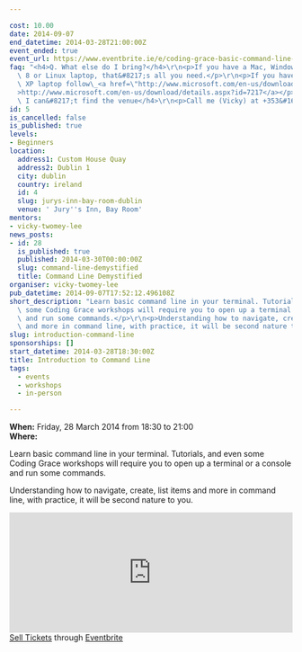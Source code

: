 ```yaml
---

cost: 10.00
date: 2014-09-07
end_datetime: 2014-03-28T21:00:00Z
event_ended: true
event_url: https://www.eventbrite.ie/e/coding-grace-basic-command-line-tickets-10728125111
faq: "<h4>Q. What else do I bring?</h4>\r\n<p>If you have a Mac, Windows 7, windows\
  \ 8 or Linux laptop, that&#8217;s all you need.</p>\r\n<p>If you have a Windows\
  \ XP laptop follow\_<a href=\"http://www.microsoft.com/en-us/download/details.aspx?id=7217\"\
  >http://www.microsoft.com/en-us/download/details.aspx?id=7217</a></p>\r\n<h4>Q.\
  \ I can&#8217;t find the venue</h4>\r\n<p>Call me (Vicky) at +353&#160;86&#160;150&#160;2003</p>"
id: 5
is_cancelled: false
is_published: true
levels:
- Beginners
location:
  address1: Custom House Quay
  address2: Dublin 1
  city: dublin
  country: ireland
  id: 4
  slug: jurys-inn-bay-room-dublin
  venue: ' Jury''s Inn, Bay Room'
mentors:
- vicky-twomey-lee
news_posts:
- id: 28
  is_published: true
  published: 2014-03-30T00:00:00Z
  slug: command-line-demystified
  title: Command Line Demystified
organiser: vicky-twomey-lee
pub_datetime: 2014-09-07T17:52:12.496108Z
short_description: "Learn basic command line in your terminal. Tutorials, and even\
  \ some Coding Grace workshops will require you to open up a terminal or a console\
  \ and run some commands.</p>\r\n<p>Understanding how to navigate, create, list items\
  \ and more in command line, with practice, it will be second nature to you."
slug: introduction-command-line
sponsorships: []
start_datetime: 2014-03-28T18:30:00Z
title: Introduction to Command Line
tags:
  - events
  - workshops
  - in-person

---
```


<p><strong>When:</strong> <span>Friday, 28 March 2014 from 18:30 to 21:00<br/><strong>Where:</strong></span></p>
<p>Learn basic command line in your terminal. Tutorials, and even some Coding Grace workshops will require you to open up a terminal or a console and run some commands.</p>
<p>Understanding how to navigate, create, list items and more in command line, with practice, it will be second nature to you.</p>

<div><iframe frameborder="0" height="214" marginheight="5" marginwidth="5" scrolling="auto" src="https://www.eventbrite.ie/tickets-external?eid=10728125111&amp;ref=etckt" width="100%"></iframe>
<div><a href="http://www.eventbrite.ie/r/etckt" target="_blank">Sell Tickets</a> <span>through</span> <a href="http://www.eventbrite.ie?ref=etckt" target="_blank">Eventbrite</a></div>
</div>